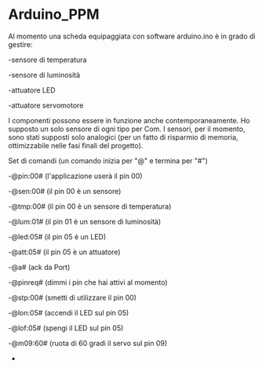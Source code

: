 # Arduino_PPM

Al momento una scheda equipaggiata con software arduino.ino è in grado di gestire:

-sensore di temperatura

-sensore di luminosità

-attuatore LED

-attuatore servomotore

I componenti possono essere in funzione anche contemporaneamente. Ho supposto un solo sensore di ogni tipo per Com.
I sensori, per il momento, sono stati supposti solo analogici (per un fatto di risparmio di memoria, ottimizzabile nelle fasi finali del progetto).

Set di comandi (un comando inizia per "@" e termina per "#")

-@pin:00#   (l'applicazione userà il pin 00)

-@sen:00#  (il pin 00 è un sensore)

-@tmp:00#  (il pin 00 è un sensore di temperatura)

-@lum:01# (il pin 01 è un sensore di luminosità)

-@led:05# (il pin 05 è un LED)

-@att:05# (il pin 05 è un attuatore)

-@a#  (ack da Port)

-@pinreq# (dimmi i pin che hai attivi al momento)

-@stp:00#  (smetti di utilizzare il pin 00)

-@lon:05# (accendi il LED sul pin 05)

-@lof:05# (spengi il LED sul pin 05)

-@m09:60#  (ruota di 60 gradi il servo sul pin 09)

-


